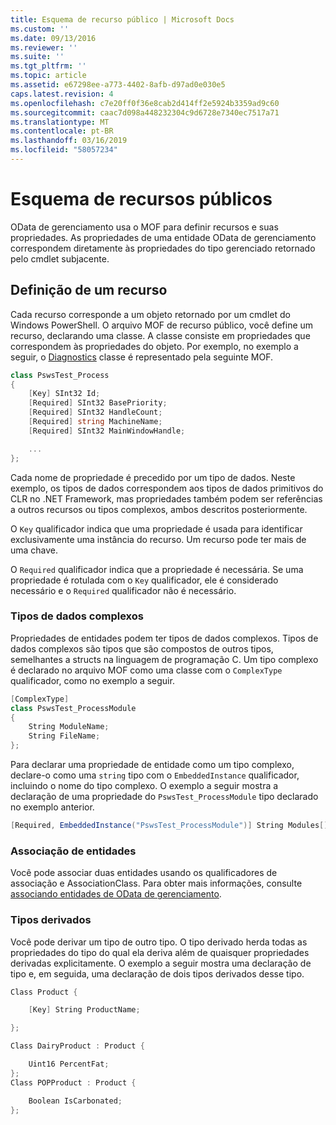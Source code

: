 ```yaml
---
title: Esquema de recurso público | Microsoft Docs
ms.custom: ''
ms.date: 09/13/2016
ms.reviewer: ''
ms.suite: ''
ms.tgt_pltfrm: ''
ms.topic: article
ms.assetid: e67298ee-a773-4402-8afb-d97ad0e030e5
caps.latest.revision: 4
ms.openlocfilehash: c7e20ff0f36e8cab2d414ff2e5924b3359ad9c60
ms.sourcegitcommit: caac7d098a448232304c9d6728e7340ec7517a71
ms.translationtype: MT
ms.contentlocale: pt-BR
ms.lasthandoff: 03/16/2019
ms.locfileid: "58057234"
---
```

# <a name="public-resource-schema"></a>Esquema de recursos públicos

OData de gerenciamento usa o MOF para definir recursos e suas propriedades. As propriedades de uma entidade OData de gerenciamento correspondem diretamente às propriedades do tipo gerenciado retornado pelo cmdlet subjacente.

## <a name="defining-a-resource"></a>Definição de um recurso

Cada recurso corresponde a um objeto retornado por um cmdlet do Windows PowerShell. O arquivo MOF de recurso público, você define um recurso, declarando uma classe. A classe consiste em propriedades que correspondem às propriedades do objeto. Por exemplo, no exemplo a seguir, o [Diagnostics](/dotnet/api/System.Diagnostics.Process) classe é representado pela seguinte MOF.

```csharp
class PswsTest_Process
{
    [Key] SInt32 Id;
    [Required] SInt32 BasePriority;
    [Required] SInt32 HandleCount;
    [Required] string MachineName;
    [Required] SInt32 MainWindowHandle;

    ...
};
```

Cada nome de propriedade é precedido por um tipo de dados. Neste exemplo, os tipos de dados correspondem aos tipos de dados primitivos do CLR no .NET Framework, mas propriedades também podem ser referências a outros recursos ou tipos complexos, ambos descritos posteriormente.

O `Key` qualificador indica que uma propriedade é usada para identificar exclusivamente uma instância do recurso. Um recurso pode ter mais de uma chave.

O `Required` qualificador indica que a propriedade é necessária. Se uma propriedade é rotulada com o `Key` qualificador, ele é considerado necessário e o `Required` qualificador não é necessário.

### <a name="complex-data-types"></a>Tipos de dados complexos

Propriedades de entidades podem ter tipos de dados complexos. Tipos de dados complexos são tipos que são compostos de outros tipos, semelhantes a structs na linguagem de programação C. Um tipo complexo é declarado no arquivo MOF como uma classe com o `ComplexType` qualificador, como no exemplo a seguir.

```csharp
[ComplexType]
class PswsTest_ProcessModule
{
    String ModuleName;
    String FileName;
};
```

Para declarar uma propriedade de entidade como um tipo complexo, declare-o como uma `string` tipo com o `EmbeddedInstance` qualificador, incluindo o nome do tipo complexo. O exemplo a seguir mostra a declaração de uma propriedade do `PswsTest_ProcessModule` tipo declarado no exemplo anterior.

```csharp
[Required, EmbeddedInstance("PswsTest_ProcessModule")] String Modules[];
```

### <a name="associating-entities"></a>Associação de entidades

Você pode associar duas entidades usando os qualificadores de associação e AssociationClass. Para obter mais informações, consulte [associando entidades de OData de gerenciamento](./associating-management-odata-entities.md).

### <a name="derived-types"></a>Tipos derivados

Você pode derivar um tipo de outro tipo. O tipo derivado herda todas as propriedades do tipo do qual ela deriva além de quaisquer propriedades derivadas explicitamente. O exemplo a seguir mostra uma declaração de tipo e, em seguida, uma declaração de dois tipos derivados desse tipo.

```csharp
Class Product {

    [Key] String ProductName;

};

Class DairyProduct : Product {

    Uint16 PercentFat;
};
Class POPProduct : Product {

    Boolean IsCarbonated;
};
```